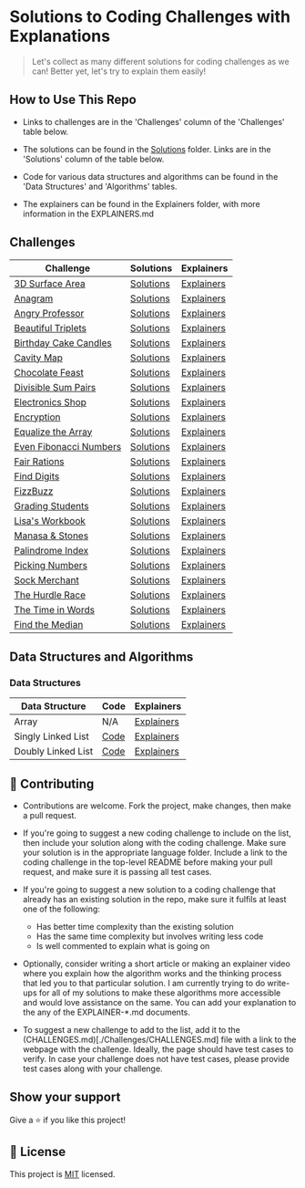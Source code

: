 # Solutions to Coding Challenges with Explanations

> Let's collect as many different solutions for coding challenges as we can! Better yet, let's try to explain them easily!

## How to Use This Repo

- Links to challenges are in the 'Challenges' column of the 'Challenges' table below.

- The solutions can be found in the [Solutions](./Solutions) folder. Links are in the 'Solutions' column of the table below.

- Code for various data structures and algorithms can be found in the 'Data Structures' and 'Algorithms' tables.

- The explainers can be found in the Explainers folder, with more information in the EXPLAINERS.md

## Challenges

| **Challenge**                                                                                  | **Solutions**                                 | **Explainers**                      |
| ---------------------------------------------------------------------------------------------- | --------------------------------------------- | ----------------------------------- |
| [3D Surface Area](https://www.hackerrank.com/challenges/3d-surface-area/anagram)               | [Solutions](./Solutions/3DSurfaceArea)        | [Explainers](./Explainers)          |
| [Anagram](https://www.hackerrank.com/challenges/anagram)                                       | [Solutions](./Solutions/Anagram)              | [Explainers](./Explainers)          |
| [Angry Professor](https://www.hackerrank.com/challenges/angry-professor)                       | [Solutions](./Solutions/AngryProfessor)       | [Explainers](./Explainers)          |
| [Beautiful Triplets](https://www.hackerrank.com/challenges/beautiful-triplets)                 | [Solutions](./Solutions/BeautifulTriplets)    | [Explainers](./Explainers)          |
| [Birthday Cake Candles](https://www.hackerrank.com/challenges/birthday-cake-candles)           | [Solutions](./Solutions/BirthdayCakeCandles)  | [Explainers](./Explainers)          |
| [Cavity Map](https://www.hackerrank.com/challenges/cavity-map)                                 | [Solutions](./Solutions/CavityMap)            | [Explainers](./Explainers)          |
| [Chocolate Feast](https://www.hackerrank.com/challenges/chocolate-feast)                       | [Solutions](./Solutions/ChocolateFeast)       | [Explainers](./Explainers)          |
| [Divisible Sum Pairs](https://www.hackerrank.com/challenges/divisible-sum-pairs)               | [Solutions](./Solutions/DivisibleSumPairs)    | [Explainers](./Explainers)          |
| [Electronics Shop](https://www.hackerrank.com/challenges/electronics-shop)                     | [Solutions](./Solutions/ElectronicsShop)      | [Explainers](./Explainers)          |
| [Encryption](https://www.hackerrank.com/challenges/encryption)                                 | [Solutions](./Solutions/Encryption)           | [Explainers](./Explainers)          |
| [Equalize the Array](https://www.hackerrank.com/challenges/equality-in-a-array)                | [Solutions](./Solutions/EqualizeArray)        | [Explainers](./Explainers)          |
| [Even Fibonacci Numbers](https://www.hackerrank.com/contests/projecteuler/challenges/euler002) | [Solutions](./Solutions/EvenFibonacciNumbers) | [Explainers](./Explainers)          |
| [Fair Rations](https://www.hackerrank.com/challenges/fair-rations)                             | [Solutions](./Solutions/FairRations)          | [Explainers](./Explainers)          |
| [Find Digits](https://www.hackerrank.com/challenges/find-digits)                               | [Solutions](./Solutions/FindDigits)           | [Explainers](./Explainers)          |
| [FizzBuzz](https://www.hackerrank.com/challenges/fizzbuzz)                                     | [Solutions](./Solutions/FizzBuzz)             | [Explainers](./Explainers/FizzBuzz) |
| [Grading Students](https://www.hackerrank.com/challenges/grading)                              | [Solutions](./Solutions/GradingStudents)      | [Explainers](./Explainers)          |
| [Lisa's Workbook](https://www.hackerrank.com/challenges/lisa-workbook)                         | [Solutions](./Solutions/LisasWorkbook)        | [Explainers](./Explainers)          |
| [Manasa & Stones](https://www.hackerrank.com/challenges/manasa-and-stones)                     | [Solutions](./Solutions/ManasaAndStones)      | [Explainers](./Explainers)          |
| [Palindrome Index](https://www.hackerrank.com/challenges/palindrome-index)                     | [Solutions](./Solutions/PalindromeIndex)      | [Explainers](./Explainers)          |
| [Picking Numbers](https://www.hackerrank.com/challenges/electronics-shop)                      | [Solutions](./Solutions/PickingNumbers)       | [Explainers](./Explainers)          |
| [Sock Merchant](https://www.hackerrank.com/challenges/sock-merchant)                           | [Solutions](./Solutions/SockMerchant)         | [Explainers](./Explainers)          |
| [The Hurdle Race](https://www.hackerrank.com/challenges/the-hurdle-race)                       | [Solutions](./Solutions/HurdleRace)           | [Explainers](./Explainers)          |
| [The Time in Words](https://www.hackerrank.com/challenges/the-time-in-words)                   | [Solutions](./Solutions/TimeInWords)          | [Explainers](./Explainers)          |
| [Find the Median](https://www.hackerrank.com/challenges/find-the-median)                       | [Solutions](./Solutions/FindTheMedian)        | [Explainers](./Explainers)          |

## Data Structures and Algorithms

### Data Structures

| **Data Structure** | **Code**                                                              | **Explainers**                                             |
| ------------------ | --------------------------------------------------------------------- | ---------------------------------------------------------- |
| Array              | N/A                                                                   | [Explainers](./Explainers/DataStructures/Array)            |
| Singly Linked List | [Code](./DataStructuresAndAlgorithms/DataStructures/SinglyLinkedList) | [Explainers](./Explainers/DataStructures/SinglyLinkedList) |
| Doubly Linked List | [Code](./DataStructuresAndAlgorithms/DataStructures/DoublyLinkedList) | [Explainers](./Explainers/DataStructures/DoublyLinkedList) |

## 🤝 Contributing

- Contributions are welcome. Fork the project, make changes, then make a pull request.

- If you're going to suggest a new coding challenge to include on the list, then include your solution along with the coding challenge. Make sure your solution is in the appropriate language folder. Include a link to the coding challenge in the top-level README before making your pull request, and make sure it is passing all test cases.

- If you're going to suggest a new solution to a coding challenge that already has an existing solution in the repo, make sure it fulfils at least one of the following:

  - Has better time complexity than the existing solution
  - Has the same time complexity but involves writing less code
  - Is well commented to explain what is going on

- Optionally, consider writing a short article or making an explainer video where you explain how the algorithm works and the thinking process that led you to that particular solution. I am currently trying to do write-ups for all of my solutions to make these algorithms more accessible and would love assistance on the same. You can add your explanation to the any of the EXPLAINER-\*.md documents.

- To suggest a new challenge to add to the list, add it to the (CHALLENGES.md)[./Challenges/CHALLENGES.md] file with a link to the webpage with the challenge. Ideally, the page should have test cases to verify. In case your challenge does not have test cases, please provide test cases along with your challenge.

## Show your support

Give a ⭐️ if you like this project!

## 📝 License

This project is [MIT](lic.url) licensed.

